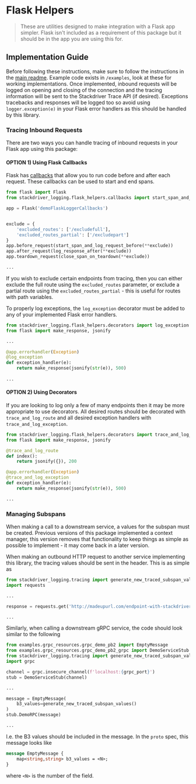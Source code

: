 # Flask Helpers

>These are utilities designed to make integration with a Flask app simpler. Flask isn't included as a requirement of this
package but it should be in the app you are using this for.

## Implementation Guide
Before following these instructions, make sure to follow the instructions in the [main readme](../../README.md).
Example code exists in `/examples`, look at these for working implementations.
Once implemented, inbound requests will be logged on opening and closing of the connection and the tracing information will be sent to the Stackdriver Trace API (if desired).
Exceptions tracebacks and responses will be logged too so avoid using `logger.exception(e)` in your Flask error handlers as this should be handled by this library.

### Tracing Inbound Requests
There are two ways you can handle tracing of inbound requests in your Flask app using this package:
#### OPTION 1) Using Flask Callbacks
Flask has [callbacks](http://flask.pocoo.org/docs/1.0/api/#flask.Flask.after_request) that allow you to run code before and after each request. 
These callbacks can be used to start and end spans.

```python
from flask import Flask
from stackdriver_logging.flask_helpers.callbacks import start_span_and_log_request_before, log_response_after, close_span_on_teardown 

app = Flask('demoFlaskLoggerCallbacks')


exclude = {
    'excluded_routes': ['/excludefull'],
    'excluded_routes_partial': ['/excludepart']
}
app.before_request(start_span_and_log_request_before(**exclude))
app.after_request(log_response_after(**exclude))
app.teardown_request(close_span_on_teardown(**exclude))

...
```
If you wish to exclude certain endpoints from tracing, then you can either exclude the full route using the `excluded_routes` parameter,
or exclude a partial route using the `excluded_routes_partial` - this is useful for routes with path variables.

To properly log exceptions, the `log_exception` decorator must be added to any of your implemented Flask error handlers.
```python
from stackdriver_logging.flask_helpers.decorators import log_exception
from flask import make_response, jsonify

...

@app.errorhandler(Exception)
@log_exception
def exception_handler(e):
    return make_response(jsonify(str(e)), 500)
    
...
```
#### OPTION 2) Using Decorators
If you are looking to log only a few of many endpoints then it may be more appropriate to use decorators. 
All desired routes should be decorated with `trace_and_log_route` and all desired exception handlers with `trace_and_log_exception`.

```python
from stackdriver_logging.flask_helpers.decorators import trace_and_log_route, trace_and_log_exception
from flask import make_response, jsonify

@trace_and_log_route
def index():
    return jsonify({}), 200

@app.errorhandler(Exception)
@trace_and_log_exception
def exception_handler(e):
    return make_response(jsonify(str(e)), 500)

...
```

### Managing Subspans
When making a call to a downstream service, a values for the subspan must be created. Previous versions of this package
implemented a context manager, this version removes that functionality to keep things as simple as possible to implement - 
it may come back in a later version.

When making an outbound HTTP request to another service implementing this library, the tracing values should be sent in the header. 
This is as simple as
```python
from stackdriver_logging.tracing import generate_new_traced_subspan_values
import requests

...

response = requests.get('http://madeupurl.com/endpoint-with-stackdriver-logging', headers=generate_new_traced_subspan_values())

...

```
Similarly, when calling a downstream gRPC service, the code should look similar to the following
```python
from examples.grpc_resources.grpc_demo_pb2 import EmptyMessage
from examples.grpc_resources.grpc_demo_pb2_grpc import DemoServiceStub
from stackdriver_logging.tracing import generate_new_traced_subspan_values
import grpc 

channel = grpc.insecure_channel(f'localhost:{grpc_port}')
stub = DemoServiceStub(channel)

...

message = EmptyMessage(
    b3_values=generate_new_traced_subspan_values()
)
stub.DemoRPC(message)

...
```
I.e. the B3 values should be included in the message. In the `proto` spec, this message looks like
```proto
message EmptyMessage {
    map<string,string> b3_values = <N>;
}
```
where `<N>` is the number of the field.
